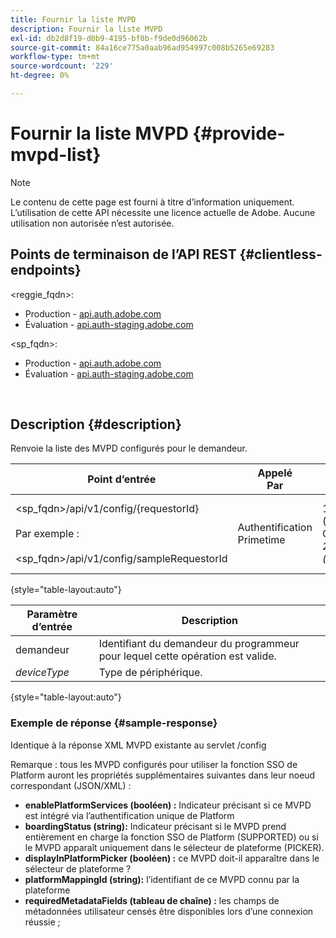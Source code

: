 ```yaml
---
title: Fournir la liste MVPD
description: Fournir la liste MVPD
exl-id: db2d8f19-d0b9-4195-bf0b-f9de0d96062b
source-git-commit: 84a16ce775a0aab96ad954997c008b5265e69283
workflow-type: tm+mt
source-wordcount: '229'
ht-degree: 0%

---
```


# Fournir la liste MVPD {#provide-mvpd-list}

>[!NOTE]
>
>Le contenu de cette page est fourni à titre d’information uniquement. L’utilisation de cette API nécessite une licence actuelle de Adobe. Aucune utilisation non autorisée n’est autorisée.

## Points de terminaison de l’API REST {#clientless-endpoints}

&lt;reggie_fqdn>:

* Production - [api.auth.adobe.com](http://api.auth.adobe.com/)
* Évaluation - [api.auth-staging.adobe.com](http://api.auth-staging.adobe.com/)

&lt;sp_fqdn>:

* Production - [api.auth.adobe.com](http://api.auth.adobe.com/)
* Évaluation - [api.auth-staging.adobe.com](http://api.auth-staging.adobe.com/)

</br>

## Description {#description}

Renvoie la liste des MVPD configurés pour le demandeur.

| Point d’entrée | Appelé  </br>Par | Entrée   </br>Paramètres | HTTP  </br>Méthode | Réponse | HTTP  </br>Réponse |
| --- | --- | --- | --- | --- | --- |
| &lt;sp_fqdn>/api/v1/config/{requestorId}</br></br>Par exemple :</br></br>&lt;sp_fqdn>/api/v1/config/sampleRequestorId | Authentification Primetime | 1. Demandeur</br>    (composant Chemin)</br>_2.  deviceType (désapprouvé)_ | GET | XML ou JSON contenant la liste des MVPD. | 200 |

{style="table-layout:auto"}


| Paramètre d’entrée | Description |
| --------------- | ------------------------------------------------------------- |
| demandeur | Identifiant du demandeur du programmeur pour lequel cette opération est valide. |
| *deviceType* | Type de périphérique. |

{style="table-layout:auto"}

### Exemple de réponse {#sample-response}

Identique à la réponse XML MVPD existante au servlet /config

Remarque : tous les MVPD configurés pour utiliser la fonction SSO de Platform auront les propriétés supplémentaires suivantes dans leur noeud correspondant (JSON/XML) :

* **enablePlatformServices (booléen) :** Indicateur précisant si ce MVPD est intégré via l’authentification unique de Platform
* **boardingStatus (string):** Indicateur précisant si le MVPD prend entièrement en charge la fonction SSO de Platform (SUPPORTED) ou si le MVPD apparaît uniquement dans le sélecteur de plateforme (PICKER).
* **displayInPlatformPicker (booléen) :** ce MVPD doit-il apparaître dans le sélecteur de plateforme ?
* **platformMappingId (string):** l’identifiant de ce MVPD connu par la plateforme
* **requiredMetadataFields (tableau de chaîne) :** les champs de métadonnées utilisateur censés être disponibles lors d’une connexion réussie ;
